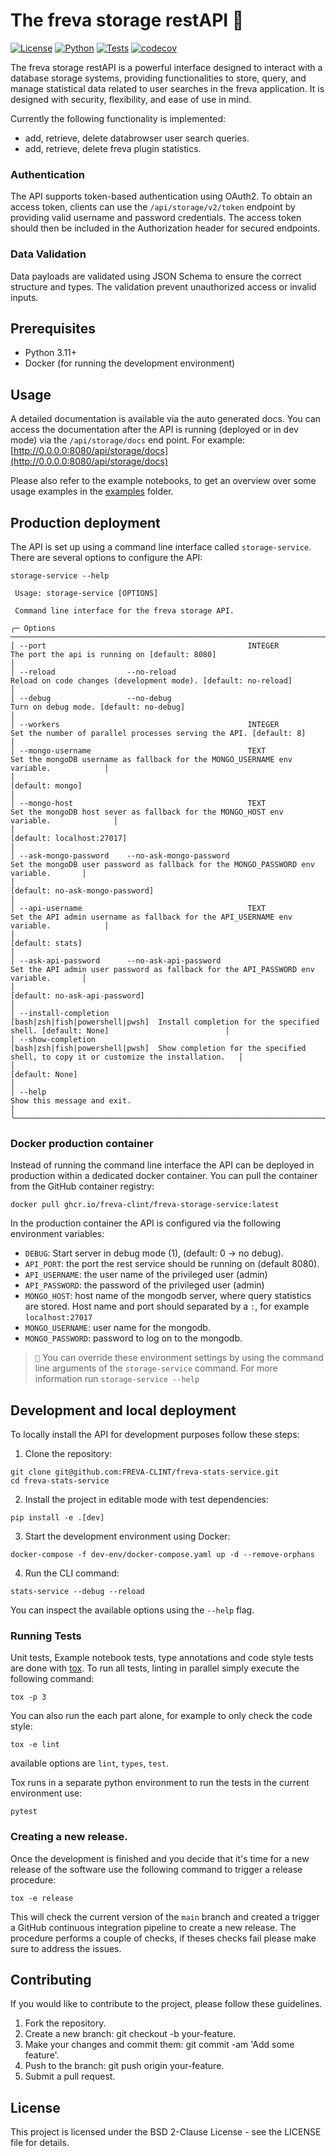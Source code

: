 # The freva storage restAPI 🚀

[![License](https://img.shields.io/badge/License-BSD-purple.svg)](LICENSE)
[![Python](https://img.shields.io/badge/python-3.11-purple.svg)](https://www.python.org/downloads/release/python-311/)
[![Tests](https://github.com/FREVA-CLINT/freva-storage-service/actions/workflows/ci_job.yml/badge.svg)](https://github.com/FREVA-CLINT/ferva-storage-service/actions)
[![codecov](https://codecov.io/gh/FREVA-CLINT/freva-storage-service/graph/badge.svg?token=E5fEVsjzmk)](https://codecov.io/gh/FREVA-CLINT/freva-storage-service)

The freva storage restAPI is a powerful interface designed to interact with a
database storage systems, providing functionalities to store, query, and
manage statistical data related to user searches in the freva application.
It is designed with security, flexibility, and ease of use in mind.

Currently the following functionality is implemented:

- add, retrieve, delete databrowser user search queries.
- add, retrieve, delete freva plugin statistics.


### Authentication
The API supports token-based authentication using OAuth2. To obtain an access
token, clients can use the ``/api/storage/v2/token`` endpoint by providing
valid username and password credentials. The access token should then be
included in the Authorization header for secured endpoints.

### Data Validation
Data payloads are validated using JSON Schema to ensure the correct
structure and types. The validation prevent unauthorized access
or invalid inputs.


## Prerequisites

- Python 3.11+
- Docker (for running the development environment)

## Usage

A detailed documentation is available via the auto generated docs.
You can access the documentation after the API is running (deployed or in dev mode)
via the ``/api/storage/docs`` end point. For example:
[http://0.0.0.0:8080/api/storage/docs](http://0.0.0.0:8080/api/storage/docs)

Please also refer to the example notebooks, to get an overview over some usage
examples in the [examples](examples) folder.

## Production deployment
The API is set up using a command line interface called ``storage-service``.
There are several options to configure the API:

```console
storage-service --help

 Usage: storage-service [OPTIONS]

 Command line interface for the freva storage API.

╭─ Options ────────────────────────────────────────────────────────────────────────────────────────────────────────────────────────────────────────────────────────────────╮
│ --port                                             INTEGER                          The port the api is running on [default: 8080]                                       │
│ --reload                --no-reload                                                 Reload on code changes (development mode). [default: no-reload]                      │
│ --debug                 --no-debug                                                  Turn on debug mode. [default: no-debug]                                              │
│ --workers                                          INTEGER                          Set the number of parallel processes serving the API. [default: 8]                   │
│ --mongo-username                                   TEXT                             Set the mongoDB username as fallback for the MONGO_USERNAME env variable.            │
│                                                                                     [default: mongo]                                                                     │
│ --mongo-host                                       TEXT                             Set the mongoDB host sever as fallback for the MONGO_HOST env variable.              │
│                                                                                     [default: localhost:27017]                                                           │
│ --ask-mongo-password    --no-ask-mongo-password                                     Set the mongoDB user password as fallback for the MONGO_PASSWORD env variable.       │
│                                                                                     [default: no-ask-mongo-password]                                                     │
│ --api-username                                     TEXT                             Set the API admin username as fallback for the API_USERNAME env variable.            │
│                                                                                     [default: stats]                                                                     │
│ --ask-api-password      --no-ask-api-password                                       Set the API admin user password as fallback for the API_PASSWORD env variable.       │
│                                                                                     [default: no-ask-api-password]                                                       │
│ --install-completion                               [bash|zsh|fish|powershell|pwsh]  Install completion for the specified shell. [default: None]                          │
│ --show-completion                                  [bash|zsh|fish|powershell|pwsh]  Show completion for the specified shell, to copy it or customize the installation.   │
│                                                                                     [default: None]                                                                      │
│ --help                                                                              Show this message and exit.                                                          │
╰──────────────────────────────────────────────────────────────────────────────────────────────────────────────────────────────────────────────────────────────────────────╯

```


### Docker production container

Instead of running the command line interface the API can be deployed
in production within a dedicated docker container. You can pull the container
from the GitHub container registry:

```console
docker pull ghcr.io/freva-clint/freva-storage-service:latest
```

In the production container the API is configured via the following environment
variables:

- ``DEBUG``: Start server in debug mode (1), (default: 0 -> no debug).
- ``API_PORT``: the port the rest service should be running on (default 8080).
- ``API_USERNAME``: the user name of the privileged user (admin)
- ``API_PASSWORD``: the password of the privileged user (admin)
- ``MONGO_HOST``: host name of the mongodb server, where query statistics are
                 stored. Host name and port should separated by a ``:``, for
                 example ``localhost:27017``
- ``MONGO_USERNAME``: user name for the mongodb.
- ``MONGO_PASSWORD``: password to log on to the mongodb.

> ``📝`` You can override these environment settings by using the command line
         arguments of the ``storage-service`` command. For more information run
         ``storage-service --help``


## Development and local deployment

To locally install the API for development purposes follow these steps:

1. Clone the repository:

```console
git clone git@github.com:FREVA-CLINT/freva-stats-service.git
cd freva-stats-service
```

2. Install the project in editable mode with test dependencies:

```console
pip install -e .[dev]
```

3. Start the development environment using Docker:

```console
docker-compose -f dev-env/docker-compose.yaml up -d --remove-orphans
```

4. Run the CLI command:

 ```console
stats-service --debug --reload
```
You can inspect the available options using the ``--help`` flag.

### Running Tests

Unit tests, Example notebook tests, type annotations and code style tests
are done with [tox](https://tox.wiki/en/latest/). To run all tests, linting
in parallel simply execute the following command:

```console
tox -p 3
```
You can also run the each part alone, for example to only check the code style:

```console
tox -e lint
```
available options are ``lint``, ``types``, ``test``.

Tox runs in a separate python environment to run the tests in the current
environment use:

```console
pytest
```

### Creating a new release.

Once the development is finished and you decide that it's time for a new
release of the software use the following command to trigger a release
procedure:

```console
tox -e release
```

This will check the current version of the `main` branch and created a trigger
a GitHub continuous integration pipeline to create a new release. The procedure
performs a couple of checks, if theses checks fail please make sure to address
the issues.


## Contributing

If you would like to contribute to the project, please follow these guidelines.

1.    Fork the repository.
2.    Create a new branch: git checkout -b your-feature.
3.    Make your changes and commit them: git commit -am 'Add some feature'.
4.    Push to the branch: git push origin your-feature.
5.    Submit a pull request.

## License

This project is licensed under the BSD 2-Clause License -
see the LICENSE file for details.
